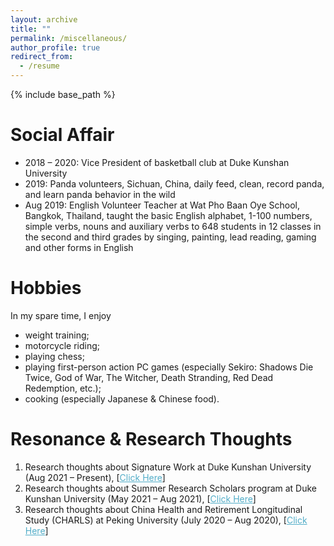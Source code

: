 ```yaml
---
layout: archive
title: ""
permalink: /miscellaneous/
author_profile: true
redirect_from:
  - /resume
---
```


{% include base_path %}

Social Affair
======
* 2018 – 2020:	Vice President of basketball club at Duke Kunshan University
* 2019:	Panda volunteers, Sichuan, China, daily feed, clean, record panda, and learn panda behavior in the wild
* Aug 2019:	English Volunteer Teacher at Wat Pho Baan Oye School, Bangkok, Thailand, taught the basic English alphabet, 1-100 numbers, simple verbs, nouns and auxiliary verbs to 648 students in 12 classes in the second and third grades by singing, painting, lead reading, gaming and other forms in English

Hobbies
======
In my spare time, I enjoy
* weight training;
* motorcycle riding;
* playing chess;
* playing first-person action PC games (especially Sekiro: Shadows Die Twice, God of War, The Witcher, Death Stranding, Red Dead Redemption, etc.);
* cooking (especially Japanese & Chinese food).

Resonance & Research Thoughts
======

1. Research thoughts about Signature Work at Duke Kunshan University (Aug 2021 – Present), [<A href="https://YRPan1999.github.io/publications/Black Hole_DKU_Youran Pan.pdf" style="color: #52adc8; text-decoration=underline">Click Here</A>]
2. Research thoughts about Summer Research Scholars program at Duke Kunshan University (May 2021 – Aug 2021), [<A href="https://YRPan1999.github.io/publications/Vaccination_DKU_Youran Pan.pdf" style="color: #52adc8; text-decoration=underline">Click Here</A>]
3. Research thoughts about China Health and Retirement Longitudinal Study (CHARLS) at Peking University (July 2020 – Aug 2020), [<A href="https://YRPan1999.github.io/publications/CHARLS_PKU_Youran Pan.pdf" style="color: #52adc8; text-decoration=underline">Click Here</A>]
